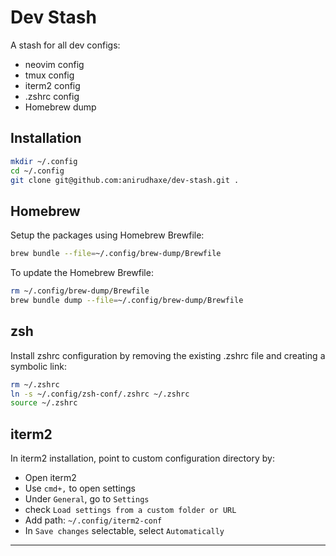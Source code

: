# Dev Stash

A stash for all dev configs:

- neovim config
- tmux config
- iterm2 config
- .zshrc config
- Homebrew dump

## Installation

```bash
mkdir ~/.config
cd ~/.config
git clone git@github.com:anirudhaxe/dev-stash.git .
```

## Homebrew

Setup the packages using Homebrew Brewfile:

```bash
brew bundle --file=~/.config/brew-dump/Brewfile
```

To update the Homebrew Brewfile:

```bash
rm ~/.config/brew-dump/Brewfile
brew bundle dump --file=~/.config/brew-dump/Brewfile
```

## zsh

Install zshrc configuration by removing the existing .zshrc file and creating a symbolic link:

```bash
rm ~/.zshrc
ln -s ~/.config/zsh-conf/.zshrc ~/.zshrc
source ~/.zshrc
```

## iterm2

In iterm2 installation, point to custom configuration directory by:

- Open iterm2
- Use `cmd+,` to open settings
- Under `General`, go to `Settings`
- check `Load settings from a custom folder or URL`
- Add path: `~/.config/iterm2-conf`
- In `Save changes` selectable, select `Automatically`

---
